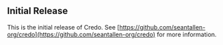 ## Initial Release

This is the initial release of Credo. See [https://github.com/seantallen-org/credo](https://github.com/seantallen-org/credo) for more information.
